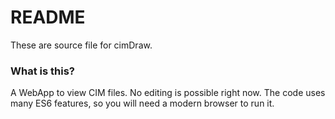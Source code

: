 # README #

These are source file for cimDraw.

### What is this? ###

A WebApp to view CIM files. No editing is possible right now.
The code uses many ES6 features, so you will need a modern browser to run it.